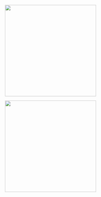 <p align="center"><a href="https://s.lazada.co.id/s.kNtHc"><img src="https://lzd-img-global.slatic.net/g/tps/tfs/TB1PApewFT7gK0jSZFpXXaTkpXa-200-200.png" width="300"" /></a></p> 
                         <p align="center"><a href="https://tokopedia.link/tzstoremedan"><img src="https://telegra.ph/file/4a447e7dcab0ddf1fde63.jpg" width="300"" /></a></p> 
                 
